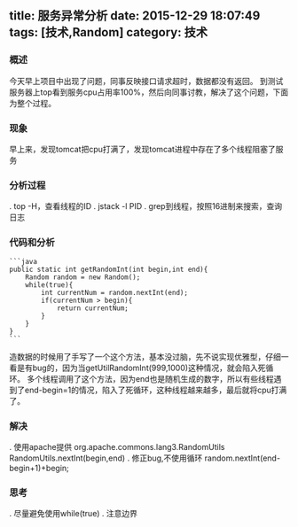 title: 服务异常分析
date: 2015-12-29 18:07:49
tags: [技术,Random]
category: 技术
---

### 概述
今天早上项目中出现了问题，同事反映接口请求超时，数据都没有返回。
到测试服务器上top看到服务cpu占用率100%，然后向同事讨教，解决了这个问题，下面为整个过程。

<!--more-->

### 现象
早上来，发现tomcat把cpu打满了，发现tomcat进程中存在了多个线程阻塞了服务

### 分析过程
. top -H，查看线程的ID
. jstack -l PID
. grep到线程，按照16进制来搜索，查询日志

### 代码和分析
	```java
	public static int getRandomInt(int begin,int end){
	    Random random = new Random();
	    while(true){
	     	int currentNum = random.nextInt(end);
	      	if(currentNum > begin){
	        	return currentNum;
	      	}
	    }
	}
	```
造数据的时候用了手写了一个这个方法，基本没过脑，先不说实现优雅型，仔细一看是有bug的，因为当getUtilRandomInt(999,1000)这种情况，就会陷入死循环。
多个线程调用了这个方法，因为end也是随机生成的数字，所以有些线程遇到了end-begin=1的情况，陷入了死循环，这种线程越来越多，最后就将cpu打满了。

### 解决
. 使用apache提供
org.apache.commons.lang3.RandomUtils
RandomUtils.nextInt(begin,end)
. 修正bug,不使用循环
random.nextInt(end-begin+1)+begin;

### 思考
. 尽量避免使用while(true)
. 注意边界









